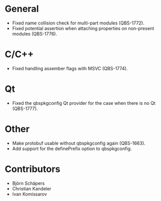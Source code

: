 # General
* Fixed name collision check for multi-part modules (QBS-1772).
* Fixed potential assertion when attaching properties on non-present modules (QBS-1776).

# C/C++
* Fixed handling assember flags with MSVC (QBS-1774).

# Qt
* Fixed the qbspkgconfig Qt provider for the case when there is no Qt (QBS-1777).

# Other
* Make protobuf usable without qbspkgconfig again (QBS-1663).
* Add support for the definePrefix option to qbspkgconfig.

# Contributors
* Björn Schäpers
* Christian Kandeler
* Ivan Komissarov
